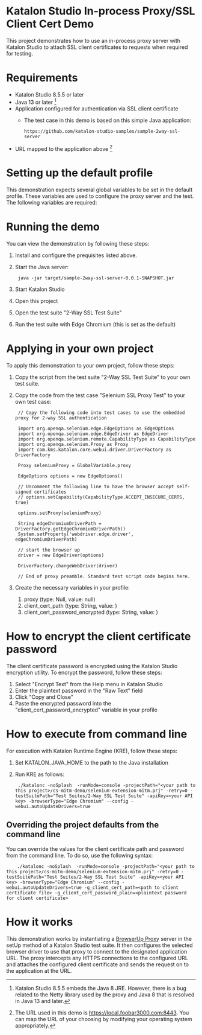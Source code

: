 # Katalon Studio In-process Proxy/SSL Client Cert Demo

This project demonstrates how to use an in-process proxy server with Katalon Studio to attach SSL client certificates to requests when required for testing.

# Requirements

* Katalon Studio 8.5.5 or later
* Java 13 or later [^1]
* Application configured for authentication via SSL client certificate
  * The test case in this demo is based on this simple Java application: 

        https://github.com/katalon-studio-samples/sample-2way-ssl-server

* URL mapped to the application above [^2]

# Setting up the default profile

This demonstration expects several global variables to be set in the default profile. These variables are used to configure the proxy server and the test. The following variables are required:
# Running the demo

You can view the demonstration by following these steps:

1. Install and configure the prequisites listed above.

2. Start the Java server:

        java -jar target/sample-2way-ssl-server-0.0.1-SNAPSHOT.jar

3. Start Katalon Studio
4. Open this project
5. Open the test suite "2-Way SSL Test Suite"
6. Run the test suite with Edge Chromium (this is set as the default)

# Applying in your own project

To apply this demonstration to your own project, follow these steps:

1. Copy the script from the test suite "2-Way SSL Test Suite" to your own test suite.
2. Copy the code from the test case "Selenium SSL Proxy Test" to your own test case:

        // Copy the following code into test cases to use the embedded proxy for 2-way SSL authentication

        import org.openqa.selenium.edge.EdgeOptions as EdgeOptions
        import org.openqa.selenium.edge.EdgeDriver as EdgeDriver
        import org.openqa.selenium.remote.CapabilityType as CapabilityType
        import org.openqa.selenium.Proxy as Proxy
        import com.kms.katalon.core.webui.driver.DriverFactory as DriverFactory

        Proxy seleniumProxy = GlobalVariable.proxy

        EdgeOptions options = new EdgeOptions()

        // Uncomment the following line to have the browser accept self-signed certificates
        // options.setCapability(CapabilityType.ACCEPT_INSECURE_CERTS, true)

        options.setProxy(seleniumProxy)

        String edgeChromiumDriverPath = DriverFactory.getEdgeChromiumDriverPath()
        System.setProperty('webdriver.edge.driver', edgeChromiumDriverPath)

        // start the browser up
        driver = new EdgeDriver(options)

        DriverFactory.changeWebDriver(driver)

        // End of proxy preamble. Standard test script code begins here.
3. Create the necessary variables in your profile:
      1. proxy (type: Null, value: null)
      2. client_cert_path (type: String, value: <path to client certificate file>)
      3. client_cert_password_encrypted (type: String, value: <encrypted password for client certificate>)

# How to encrypt the client certificate password

The client certificate password is encrypted using the Katalon Studio encryption utility. To encrypt the password, follow these steps:

1. Select "Encrypt Text" from the Help menu in Katalon Studio
2. Enter the plaintext password in the "Raw Text" field
3. Click "Copy and Close"
4. Paste the encrypted password into the "client_cert_password_encrypted" variable in your profile

# How to execute from command line

For execution with Katalon Runtime Engine (KRE), follow these steps:

1. Set KATALON_JAVA_HOME to the path to the Java installation
2. Run KRE as follows:

        ./katalonc -noSplash  -runMode=console -projectPath="<your path to this project>/cs-mitm-demo/selenium-extension-mitm.prj" -retry=0 -testSuitePath="Test Suites/2-Way SSL Test Suite" -apiKey=<your API key> -browserType="Edge Chromium" --config -webui.autoUpdateDrivers=true

## Overriding the project defaults from the command line

You can override the values for the client certificate path and password from the command line. To do so, use the following syntax:

        ./katalonc -noSplash  -runMode=console -projectPath="<your path to this project>/cs-mitm-demo/selenium-extension-mitm.prj" -retry=0 -testSuitePath="Test Suites/2-Way SSL Test Suite" -apiKey=<your API key> -browserType="Edge Chromium" --config -webui.autoUpdateDrivers=true -g_client_cert_path=<path to client certificate file> -g_client_cert_password_plain=<plaintext password for client certificate>

# How it works

This demonstration works by instantiating a [BrowserUp Proxy]() server in the setUp method of a Katalon Studio test suite. It then configures the selected browser driver to use that proxy to connect to the designated application URL. The proxy intercepts any HTTPS connections to the configured URL and attaches the configured client certificate and sends the request on to the application at the URL.

[^1]:Katalon Studio 8.5.5 embeds the Java 8 JRE. However, there is a bug related to the Netty library used by the proxy and Java 8 that is resolved in Java 13 and later.
[^2]:The URL used in this demo is https://local.foobar3000.com:8443. You can map the URL of your choosing by modifying your operating system appropriately.
